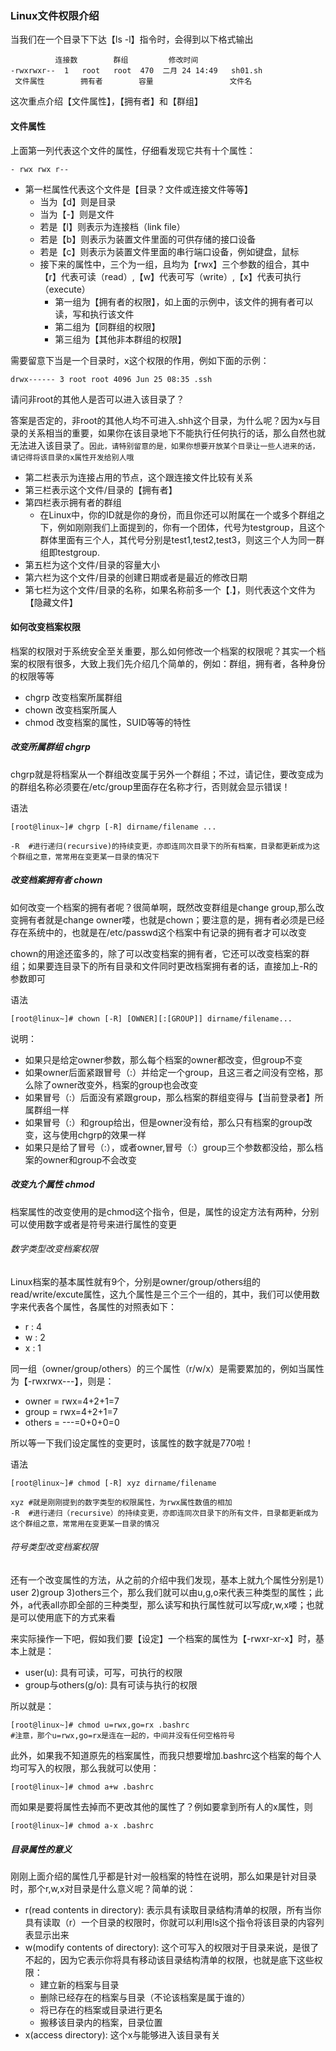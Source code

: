 ### Linux文件权限介绍

当我们在一个目录下下达【ls -l】指令时，会得到以下格式输出

              连接数        群组         修改时间
    -rwxrwxr--  1   root   root  470  二月 24 14:49   sh01.sh
     文件属性        拥有者        容量                 文件名

这次重点介绍【文件属性】，【拥有者】和【群组】

#### 文件属性

上面第一列代表这个文件的属性，仔细看发现它共有十个属性：

    - rwx rwx r--

* 第一栏属性代表这个文件是【目录？文件或连接文件等等】
    * 当为【d】则是目录
    * 当为【-】则是文件
    * 若是【l】则表示为连接档（link file）
    * 若是【b】则表示为装置文件里面的可供存储的接口设备
    * 若是【c】则表示为装置文件里面的串行端口设备，例如键盘，鼠标
    * 接下来的属性中，三个为一组，且均为【rwx】三个参数的组合，其中【r】代表可读（read）,【w】代表可写（write）,【x】代表可执行（execute）
        * 第一组为【拥有者的权限】，如上面的示例中，该文件的拥有者可以读，写和执行该文件
        * 第二组为【同群组的权限】
        * 第三组为【其他非本群组的权限】

需要留意下当是一个目录时，x这个权限的作用，例如下面的示例：

    drwx------ 3 root root 4096 Jun 25 08:35 .ssh

请问非root的其他人是否可以进入该目录了？

答案是否定的，非root的其他人均不可进入.shh这个目录，为什么呢？因为x与目录的关系相当的重要，如果你在该目录地下不能执行任何执行的话，那么自然也就无法进入该目录了。`因此，请特别留意的是，如果你想要开放某个目录让一些人进来的话，请记得将该目录的x属性开发给别人哦`

* 第二栏表示为连接占用的节点，这个跟连接文件比较有关系
* 第三栏表示这个文件/目录的【拥有者】
* 第四栏表示拥有者的群组
    * 在Linux中，你的ID就是你的身份，而且你还可以附属在一个或多个群组之下，例如刚刚我们上面提到的，你有一个团体，代号为testgroup，且这个群体里面有三个人，其代号分别是test1,test2,test3，则这三个人为同一群组即testgroup.
* 第五栏为这个文件/目录的容量大小
* 第六栏为这个文件/目录的创建日期或者是最近的修改日期
* 第七栏为这个文件/目录的名称，如果名称前多一个【.】，则代表这个文件为【隐藏文件】

#### 如何改变档案权限

档案的权限对于系统安全至关重要，那么如何修改一个档案的权限呢？其实一个档案的权限有很多，大致上我们先介绍几个简单的，例如：群组，拥有者，各种身份的权限等等

* chgrp 改变档案所属群组
* chown 改变档案所属人
* chmod 改变档案的属性，SUID等等的特性

##### 改变所属群组 chgrp

chgrp就是将档案从一个群组改变属于另外一个群组；不过，请记住，要改变成为的群组名称必须要在/etc/group里面存在名称才行，否则就会显示错误！

语法

    [root@linux~]# chgrp [-R] dirname/filename ...

    -R  #进行递归(recursive)的持续变更，亦即连同次目录下的所有档案，目录都更新成为这个群组之意，常常用在变更某一目录的情况下

##### 改变档案拥有者 chown

如何改变一个档案的拥有者呢？很简单啊，既然改变群组是change group,那么改变拥有者就是change owner喽，也就是chown；要注意的是，拥有者必须是已经存在系统中的，也就是在/etc/passwd这个档案中有记录的拥有者才可以改变

chown的用途还蛮多的，除了可以改变档案的拥有者，它还可以改变档案的群组；如果要连目录下的所有目录和文件同时更改档案拥有者的话，直接加上-R的参数即可

语法

    [root@linux~]# chown [-R] [OWNER][:[GROUP]] dirname/filename...

说明：
* 如果只是给定owner参数，那么每个档案的owner都改变，但group不变
* 如果owner后面紧跟冒号（:）并给定一个group，且这三者之间没有空格，那么除了owner改变外，档案的group也会改变
* 如果冒号（:）后面没有紧跟group，那么档案的群组变得与【当前登录者】所属群组一样
* 如果冒号（:）和group给出，但是owner没有给，那么只有档案的group改变，这与使用chgrp的效果一样
* 如果只是给了冒号（:），或者owner,冒号（:）group三个参数都没给，那么档案的owner和group不会改变

##### 改变九个属性 chmod

档案属性的改变使用的是chmod这个指令，但是，属性的设定方法有两种，分别可以使用数字或者是符号来进行属性的变更

###### 数字类型改变档案权限

Linux档案的基本属性就有9个，分别是owner/group/others组的read/write/excute属性，这九个属性是三个三个一组的，其中，我们可以使用数字来代表各个属性，各属性的对照表如下：
* r : 4
* w : 2
* x : 1

同一组（owner/group/others）的三个属性（r/w/x）是需要累加的，例如当属性为【-rwxrwx---】，则是：
* owner = rwx=4+2+1=7
* group = rwx=4+2+1=7
* others = ---=0+0+0=0

所以等一下我们设定属性的变更时，该属性的数字就是770啦！

语法

    [root@linux~]# chmod [-R] xyz dirname/filename

    xyz #就是刚刚提到的数字类型的权限属性，为rwx属性数值的相加
    -R  #进行递归（recursive）的持续变更，亦即连同次目录下的所有文件，目录都更新成为这个群组之意，常常用在变更某一目录的情况

###### 符号类型改变档案权限

还有一个改变属性的方法，从之前的介绍中我们发现，基本上就九个属性分别是1）user 2)group 3)others三个，那么我们就可以由u,g,o来代表三种类型的属性；此外，a代表all亦即全部的三种类型，那么读写和执行属性就可以写成r,w,x喽；也就是可以使用底下的方式来看
![]()

来实际操作一下吧，假如我们要【设定】一个档案的属性为【-rwxr-xr-x】时，基本上就是：
* user(u): 具有可读，可写，可执行的权限
* group与others(g/o): 具有可读与执行的权限

所以就是：

    [root@linux~]# chmod u=rwx,go=rx .bashrc
    #注意，那个u=rwx,go=rx是连在一起的，中间并没有任何空格符号

此外，如果我不知道原先的档案属性，而我只想要增加.bashrc这个档案的每个人均可写入的权限，那么我就可以使用：

    [root@linux~]# chmod a+w .bashrc

而如果是要将属性去掉而不更改其他的属性了？例如要拿到所有人的x属性，则

    [root@linux~]# chmod a-x .bashrc

##### 目录属性的意义

刚刚上面介绍的属性几乎都是针对一般档案的特性在说明，那么如果是针对目录时，那个r,w,x对目录是什么意义呢？简单的说：
* r(read contents in directory): 表示具有读取目录结构清单的权限，所有当你具有读取（r）一个目录的权限时，你就可以利用ls这个指令将该目录的内容列表显示出来
* w(modify contents of directory): 这个可写入的权限对于目录来说，是很了不起的，因为它表示你将具有移动该目录结构清单的权限，也就是底下这些权限：
    * 建立新的档案与目录
    * 删除已经存在的档案与目录（不论该档案是属于谁的）
    * 将已存在的档案或目录进行更名
    * 搬移该目录内的档案，目录位置
* x(access directory): 这个x与能够进入该目录有关

